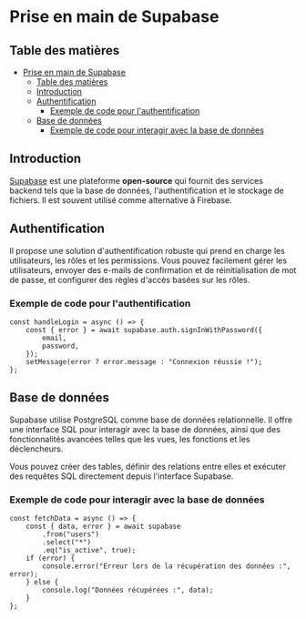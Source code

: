 # Prise en main de Supabase

## Table des matières

- [Prise en main de Supabase](#prise-en-main-de-supabase)
  - [Table des matières](#table-des-matières)
  - [Introduction](#introduction)
  - [Authentification](#authentification)
    - [Exemple de code pour l'authentification](#exemple-de-code-pour-lauthentification)
  - [Base de données](#base-de-données)
    - [Exemple de code pour interagir avec la base de données](#exemple-de-code-pour-interagir-avec-la-base-de-données)

## Introduction

[Supabase](https://supabase.com/) est une plateforme **open-source** qui fournit des services backend tels que la base de données, l'authentification et le stockage de fichiers. Il est souvent utilisé comme alternative à Firebase.

## Authentification

Il propose une solution d'authentification robuste qui prend en charge les utilisateurs, les rôles et les permissions. Vous pouvez facilement gérer les utilisateurs, envoyer des e-mails de confirmation et de réinitialisation de mot de passe, et configurer des règles d'accès basées sur les rôles.

### Exemple de code pour l'authentification

```tsx
const handleLogin = async () => {
	const { error } = await supabase.auth.signInWithPassword({
		email,
		password,
	});
	setMessage(error ? error.message : "Connexion réussie !");
};
```

## Base de données

Supabase utilise PostgreSQL comme base de données relationnelle. Il offre une interface SQL pour interagir avec la base de données, ainsi que des fonctionnalités avancées telles que les vues, les fonctions et les déclencheurs.

Vous pouvez créer des tables, définir des relations entre elles et exécuter des requêtes SQL directement depuis l'interface Supabase.

### Exemple de code pour interagir avec la base de données

```tsx
const fetchData = async () => {
	const { data, error } = await supabase
		.from("users")
		.select("*")
		.eq("is_active", true);
	if (error) {
		console.error("Erreur lors de la récupération des données :", error);
	} else {
		console.log("Données récupérées :", data);
	}
};
```
